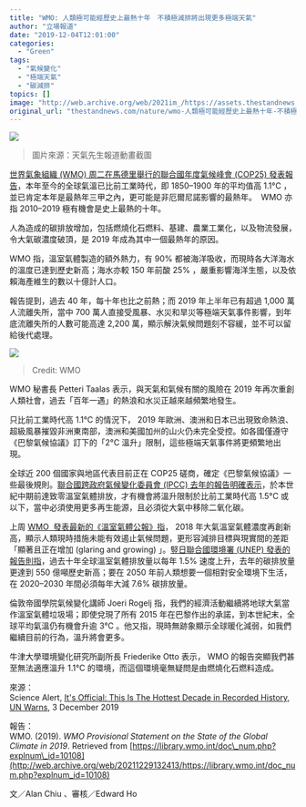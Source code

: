 ```yaml
---
title: "WMO: 人類極可能經歷史上最熱十年　不積極減排將出現更多極端天氣"
author: "立場報道"
date: "2019-12-04T12:01:00"
categories:
  - "Green"
tags:
  - "氣候變化"
  - "極端天氣"
  - "碳減排"
topics: []
image: "http://web.archive.org/web/2021im_/https://assets.thestandnews.com/media/photos/Untitled-1-05_gAnGK_UcMSr3c.png"
original_url: "thestandnews.com/nature/wmo-人類極可能經歷史上最熱十年-不積極減排將出現更多極端天氣"
---
```

![](http://web.archive.org/web/2021im_/https://assets.thestandnews.com/media/photos/Untitled-1-05_gAnGK_UcMSr3c.png)
> 圖片來源：天氣先生報道動畫截圖

[世界氣象組織 (WMO) 周二在馬德里舉行的聯合國年度氣候峰會 (COP25) 發表報告](http://web.archive.org/web/20211229132413/https://library.wmo.int/doc_num.php?explnum_id=10108)，本年至今的全球氣溫已比前工業時代，即 1850–1900 年的平均值高 1.1°C ，並已肯定本年是最熱年三甲之內，更可能是非厄爾尼諾影響的最熱年。  WMO 亦指 2010–2019 極有機會是史上最熱的十年。

人為造成的碳排放增加，包括燃燒化石燃料、基建、農業工業化，以及物流發展，令大氣碳濃度破頂，是 2019 年成為其中一個最熱年的原因。

WMO 指，溫室氣體製造的額外熱力，有 90% 都被海洋吸收，而現時各大洋海水的溫度已達到歷史新高；海水亦較 150 年前酸 25% ，嚴重影響海洋生態，以及依賴海產維生的數以十億計人口。

報告提到，過去 40 年，每十年也比之前熱；而 2019 年上半年已有超過 1,000 萬人流離失所，當中 700 萬人直接受風暴、水災和旱災等極端天氣事件影響，到年底流離失所的人數可能高達 2,200 萬，顯示解決氣候問題刻不容緩，並不可以留給後代處理。

![](http://web.archive.org/web/2021im_/https://assets.thestandnews.com/media/photos/2_2_QK4sv_YaPrrjB.png)
> Credit: WMO

WMO 秘書長 Petteri Taalas 表示，與天氣和氣候有關的風險在 2019 年再次重創人類社會，過去「百年一遇」的熱浪和水災正越來越頻繁地發生。

只比前工業時代高 1.1°C 的情況下， 2019 年歐洲、澳洲和日本已出現致命熱浪、超級風暴摧毀非洲東南部，澳洲和美國加州的山火仍未完全受控。如各國僅遵守《巴黎氣候協議》訂下的「2°C 溫升」限制，這些極端天氣事件將更頻繁地出現。

全球近 200 個國家與地區代表目前正在 COP25 磋商，確定《巴黎氣候協議》一些最後規則。[聯合國跨政府氣候變化委員會 (IPCC) 去年的報告明確表示](../../nature/ipcc-%E9%99%90%E5%88%B6%E6%BA%AB%E5%8D%87-1-5oc-%E5%BF%85%E9%A0%88-2050-%E5%B9%B4%E5%89%8D%E9%81%94%E8%87%B4%E9%9B%B6%E6%8E%92%E6%94%BE/)，於本世紀中期前達致零溫室氣體排放，才有機會將溫升限制於比前工業時代高 1.5°C 或以下，當中必須使用更多再生能源，且必須從大氣中移除二氧化碳。

上周 [WMO  發表最新的《溫室氣體公報》指](../../nature/wmo-2018-%E5%B9%B4%E5%A4%A7%E6%B0%A3%E7%A2%B3%E6%BF%83%E5%BA%A6%E5%86%8D%E5%89%B5%E6%96%B0%E9%AB%98-%E6%B8%9B%E6%8E%92%E7%9B%AE%E6%A8%99%E8%88%87%E7%8F%BE%E5%AF%A6%E5%B7%AE%E8%B7%9D-%E9%A1%AF%E8%91%97%E4%B8%94%E6%AD%A3%E5%9C%A8%E5%A2%9E%E5%8A%A0/)， 2018 年大氣溫室氣體濃度再創新高，顯示人類現時措施未能有效遏止氣候問題，更形容減排目標與現實間的差距「顯著且正在增加 (glaring and growing) 」。[竪日聯合國環境署 (UNEP) 發表的報告則指](../../nature/%E8%81%AF%E5%90%88%E5%9C%8B%E6%96%B0%E5%A0%B1%E5%91%8A%E4%BF%83%E6%9C%AA%E4%BE%86%E5%8D%81%E5%B9%B4%E6%AF%8F%E5%B9%B4%E6%B8%9B-7-6-%E7%A2%B3%E6%8E%92%E6%94%BE-%E5%90%A6%E5%89%87%E5%B0%87%E8%87%B4%E5%9A%B4%E9%87%8D%E6%B0%A3%E5%80%99%E7%81%BD%E9%9B%A3/)，過去十年全球溫室氣體排放量以每年 1.5% 速度上升，去年的碳排放量更達到 550 億噸歷史新高；要在 2050 年前人類想要一個相對安全環境下生活，在 2020–2030 年間必須每年大減 7.6% 碳排放量。

倫敦帝國學院氣候變化講師 Joeri Rogelj 指，我們的經濟活動繼續將地球大氣當作溫室氣體垃圾場；即使兌現了所有 2015 年在巴黎作出的承諾，到本世紀末，全球平均氣溫仍有機會升逾 3°C 。他又指，現時無跡象顯示全球暖化減弱，如我們繼續目前的行為，溫升將會更多。

牛津大學環境變化研究所副所長 Friederike Otto 表示， WMO 的報告突顯我們甚至無法適應溫升 1.1°C 的環境，而這個環境毫無疑問是由燃燒化石燃料造成。

來源：  
Science Alert, [It's Official: This Is The Hottest Decade in Recorded History, UN Warns](http://web.archive.org/web/20211229132413/https://www.sciencealert.com/2010s-hottest-decade-in-recorded-history-un-says-as-emissions-rise-again), 3 December 2019

報告：  
WMO. (2019). _WMO Provisional Statement on the State of the Global Climate in 2019_. Retrieved from [https://library.wmo.int/doc\_num.php?explnum\_id=10108](http://web.archive.org/web/20211229132413/https://library.wmo.int/doc_num.php?explnum_id=10108)

文／Alan Chiu 、審核／Edward Ho
